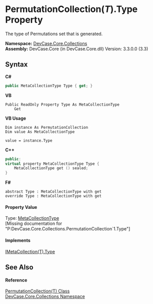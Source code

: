 # PermutationCollection(*T*).Type Property 
 

The type of Permutations set that is generated.

**Namespace:**&nbsp;<a href="N_DevCase_Core_Collections">DevCase.Core.Collections</a><br />**Assembly:**&nbsp;DevCase.Core (in DevCase.Core.dll) Version: 3.3.0.0 (3.3)

## Syntax

**C#**<br />
``` C#
public MetaCollectionType Type { get; }
```

**VB**<br />
``` VB
Public ReadOnly Property Type As MetaCollectionType
	Get
```

**VB Usage**<br />
``` VB Usage
Dim instance As PermutationCollection
Dim value As MetaCollectionType

value = instance.Type

```

**C++**<br />
``` C++
public:
virtual property MetaCollectionType Type {
	MetaCollectionType get () sealed;
}
```

**F#**<br />
``` F#
abstract Type : MetaCollectionType with get
override Type : MetaCollectionType with get
```


#### Property Value
Type: <a href="T_DevCase_Core_Collections_MetaCollectionType">MetaCollectionType</a><br />\[Missing <value> documentation for "P:DevCase.Core.Collections.PermutationCollection`1.Type"\]

#### Implements
<a href="P_DevCase_Core_Collections_IMetaCollection_1_Type">IMetaCollection(T).Type</a><br />

## See Also


#### Reference
<a href="T_DevCase_Core_Collections_PermutationCollection_1">PermutationCollection(T) Class</a><br /><a href="N_DevCase_Core_Collections">DevCase.Core.Collections Namespace</a><br />
